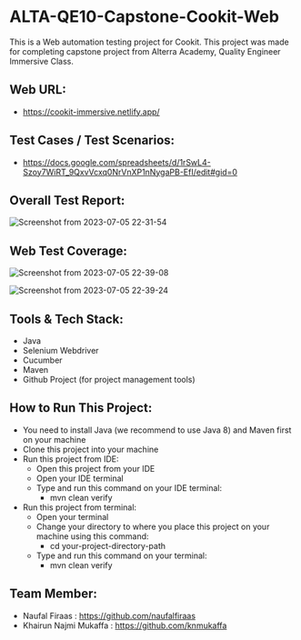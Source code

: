 # ALTA-QE10-Capstone-Cookit-Web

This is a Web automation testing project for Cookit. This project was made for completing capstone project from Alterra Academy, Quality Engineer Immersive Class.

## Web URL:
  * https://cookit-immersive.netlify.app/

## Test Cases / Test Scenarios:
  * https://docs.google.com/spreadsheets/d/1rSwL4-Szoy7WiRT_9QxvVcxq0NrVnXP1nNygaPB-EfI/edit#gid=0
  

## Overall Test Report:

![Screenshot from 2023-07-05 22-31-54](https://github.com/Alta-10-Capstone-Group-3-Cookit/Alta-QE10-Capstone-Cookit-Web/assets/83111966/bec9c599-1cd1-4f7c-b016-1cfa0d7d6225)



## Web Test Coverage:

![Screenshot from 2023-07-05 22-39-08](https://github.com/Alta-10-Capstone-Group-3-Cookit/Alta-QE10-Capstone-Cookit-Web/assets/83111966/22984631-681e-46c4-b084-4553a42a38af)

![Screenshot from 2023-07-05 22-39-24](https://github.com/Alta-10-Capstone-Group-3-Cookit/Alta-QE10-Capstone-Cookit-Web/assets/83111966/d0157d61-e16f-464b-8292-bb727c08d7f3)



## Tools & Tech Stack:
  * Java
  * Selenium Webdriver
  * Cucumber
  * Maven
  * Github Project (for project management tools)

## How to Run This Project:
  * You need to install Java (we recommend to use Java 8) and Maven first on your machine
  * Clone this project into your machine
  * Run this project from IDE:
      * Open this project from your IDE
      * Open your IDE terminal
      * Type and run this command on your IDE terminal:
          * mvn clean verify
  * Run this project from terminal:
      * Open your terminal
      * Change your directory to where you place this project on your machine using this command:
          * cd your-project-directory-path
      * Type and run this command on your terminal:
          * mvn clean verify

## Team Member:
  * Naufal Firaas : https://github.com/naufalfiraas
  * Khairun Najmi Mukaffa : https://github.com/knmukaffa
 

